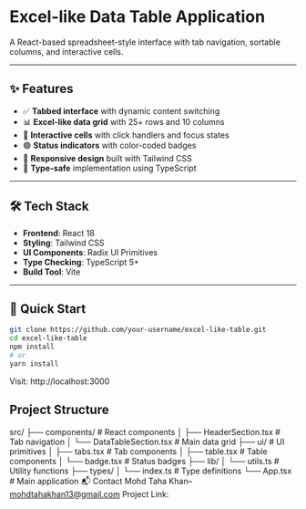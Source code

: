 # Excel-like Data Table Application

A React-based spreadsheet-style interface with tab navigation, sortable columns, and interactive cells.

---

## ✨ Features

- ✅ **Tabbed interface** with dynamic content switching  
- 📊 **Excel-like data grid** with 25+ rows and 10 columns  
- 🔘 **Interactive cells** with click handlers and focus states  
- 🟢 **Status indicators** with color-coded badges  
- 📱 **Responsive design** built with Tailwind CSS  
- 🧠 **Type-safe** implementation using TypeScript  

---

## 🛠 Tech Stack

- **Frontend**: React 18  
- **Styling**: Tailwind CSS  
- **UI Components**: Radix UI Primitives  
- **Type Checking**: TypeScript 5+  
- **Build Tool**: Vite  

---

## 🚀 Quick Start


```bash
git clone https://github.com/your-username/excel-like-table.git
cd excel-like-table
npm install
# or
yarn install
```
Visit: http://localhost:3000
## Project Structure
src/
├── components/              # React components
│   ├── HeaderSection.tsx    # Tab navigation
│   └── DataTableSection.tsx # Main data grid
├── ui/                      # UI primitives
│   ├── tabs.tsx             # Tab components
│   ├── table.tsx            # Table components
│   └── badge.tsx            # Status badges
├── lib/
│   └── utils.ts             # Utility functions
├── types/
│   └── index.ts             # Type definitions
└── App.tsx                  # Main application
📬 Contact
Mohd Taha Khan– mohdtahakhan13@gmail.com
Project Link: 